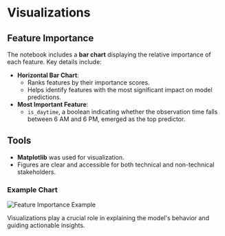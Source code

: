 # Visualizations

## Feature Importance
The notebook includes a **bar chart** displaying the relative importance of each feature. Key details include:
- **Horizontal Bar Chart**:
  - Ranks features by their importance scores.
  - Helps identify features with the most significant impact on model predictions.
- **Most Important Feature**: 
  - `is_daytime`, a boolean indicating whether the observation time falls between 6 AM and 6 PM, emerged as the top predictor.

## Tools
- **Matplotlib** was used for visualization.
- Figures are clear and accessible for both technical and non-technical stakeholders.

### Example Chart
![Feature Importance Example](feature_importance_chart.png)

Visualizations play a crucial role in explaining the model's behavior and guiding actionable insights.

